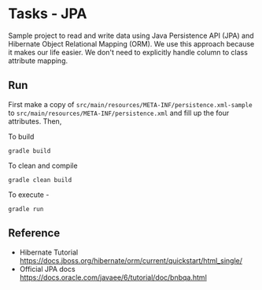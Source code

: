 # Tasks - JPA

Sample project to read and write data using Java Persistence API (JPA) and Hibernate Object Relational Mapping (ORM).
We use this approach because it makes our life easier. We don't need to explicitly handle column to class attribute mapping.

## Run

First make a copy of `src/main/resources/META-INF/persistence.xml-sample` to `src/main/resources/META-INF/persistence.xml`
and fill up the four attributes. Then,

To build

    gradle build

To clean and compile

    gradle clean build

To execute -

    gradle run 
    
## Reference

- Hibernate Tutorial <https://docs.jboss.org/hibernate/orm/current/quickstart/html_single/>
- Official JPA docs <https://docs.oracle.com/javaee/6/tutorial/doc/bnbqa.html>
